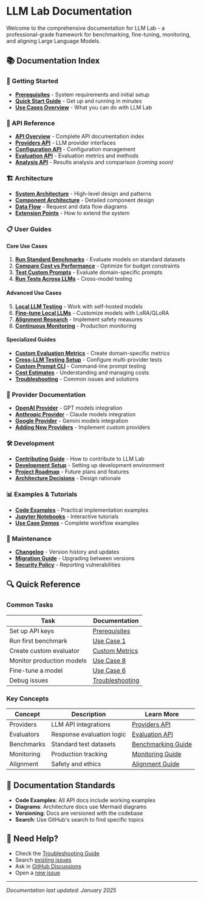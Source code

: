 # LLM Lab Documentation

Welcome to the comprehensive documentation for LLM Lab - a professional-grade framework for benchmarking, fine-tuning, monitoring, and aligning Large Language Models.

## 📚 Documentation Index

### 🚀 Getting Started
- [**Prerequisites**](guides/PREREQUISITES.md) - System requirements and initial setup
- [**Quick Start Guide**](../README.md#-installation) - Get up and running in minutes
- [**Use Cases Overview**](guides/USE_CASES_OVERVIEW.md) - What you can do with LLM Lab

### 📖 API Reference
- [**API Overview**](api/README.md) - Complete API documentation index
- [**Providers API**](api/providers.md) - LLM provider interfaces
- [**Configuration API**](api/configuration.md) - Configuration management
- [**Evaluation API**](api/evaluation.md) - Evaluation metrics and methods
- [**Analysis API**](api/analysis.md) - Results analysis and comparison *(coming soon)*

### 🏗️ Architecture
- [**System Architecture**](architecture/README.md) - High-level design and patterns
- [**Component Architecture**](architecture/README.md#component-architecture) - Detailed component design
- [**Data Flow**](architecture/README.md#data-flow) - Request and data flow diagrams
- [**Extension Points**](architecture/README.md#extension-points) - How to extend the system

### 📋 User Guides

#### Core Use Cases
1. [**Run Standard Benchmarks**](guides/USE_CASE_1_HOW_TO.md) - Evaluate models on standard datasets
2. [**Compare Cost vs Performance**](guides/USE_CASE_2_HOW_TO.md) - Optimize for budget constraints
3. [**Test Custom Prompts**](guides/USE_CASE_3_HOW_TO.md) - Evaluate domain-specific prompts
4. [**Run Tests Across LLMs**](guides/USE_CASE_4_HOW_TO.md) - Cross-model testing

#### Advanced Use Cases
5. [**Local LLM Testing**](guides/USE_CASE_5_HOW_TO.md) - Work with self-hosted models
6. [**Fine-tune Local LLMs**](guides/USE_CASE_6_HOW_TO.md) - Customize models with LoRA/QLoRA
7. [**Alignment Research**](guides/USE_CASE_7_HOW_TO.md) - Implement safety measures
8. [**Continuous Monitoring**](guides/USE_CASE_8_HOW_TO.md) - Production monitoring

#### Specialized Guides
- [**Custom Evaluation Metrics**](guides/CUSTOM_EVALUATION_METRICS.md) - Create domain-specific metrics
- [**Cross-LLM Testing Setup**](guides/CROSS_LLM_TESTING_SETUP.md) - Configure multi-provider tests
- [**Custom Prompt CLI**](guides/CUSTOM_PROMPT_CLI.md) - Command-line prompt testing
- [**Cost Estimates**](guides/COST_ESTIMATES.md) - Understanding and managing costs
- [**Troubleshooting**](guides/TROUBLESHOOTING.md) - Common issues and solutions

### 🔧 Provider Documentation
- [**OpenAI Provider**](providers/openai.md) - GPT models integration
- [**Anthropic Provider**](providers/anthropic.md) - Claude models integration
- [**Google Provider**](providers/google.md) - Gemini models integration
- [**Adding New Providers**](api/providers.md#extension-points) - Implement custom providers

### 🛠️ Development
- [**Contributing Guide**](../CONTRIBUTING.md) - How to contribute to LLM Lab
- [**Development Setup**](development/CI_CD_GUIDE.md) - Setting up development environment
- [**Project Roadmap**](development/FUTURE_DIRECTIONS.md) - Future plans and features
- [**Architecture Decisions**](development/project_plan.md) - Design rationale

### 📊 Examples & Tutorials
- [**Code Examples**](../examples/README.md) - Practical implementation examples
- [**Jupyter Notebooks**](../examples/notebooks/) - Interactive tutorials
- [**Use Case Demos**](../examples/use_cases/) - Complete workflow examples

### 🔄 Maintenance
- [**Changelog**](../CHANGELOG.md) - Version history and updates
- [**Migration Guide**](MIGRATION_GUIDE.md) - Upgrading between versions
- [**Security Policy**](../SECURITY.md) - Reporting vulnerabilities

## 🔍 Quick Reference

### Common Tasks

| Task | Documentation |
|------|---------------|
| Set up API keys | [Prerequisites](guides/PREREQUISITES.md#2-api-keys) |
| Run first benchmark | [Use Case 1](guides/USE_CASE_1_HOW_TO.md#basic-usage) |
| Create custom evaluator | [Custom Metrics](guides/CUSTOM_EVALUATION_METRICS.md) |
| Monitor production models | [Use Case 8](guides/USE_CASE_8_HOW_TO.md) |
| Fine-tune a model | [Use Case 6](guides/USE_CASE_6_HOW_TO.md) |
| Debug issues | [Troubleshooting](guides/TROUBLESHOOTING.md) |

### Key Concepts

| Concept | Description | Learn More |
|---------|-------------|------------|
| Providers | LLM API integrations | [Providers API](api/providers.md) |
| Evaluators | Response evaluation logic | [Evaluation API](api/evaluation.md) |
| Benchmarks | Standard test datasets | [Benchmarking Guide](guides/USE_CASE_1_HOW_TO.md) |
| Monitoring | Production tracking | [Monitoring Guide](guides/USE_CASE_8_HOW_TO.md) |
| Alignment | Safety and ethics | [Alignment Guide](guides/USE_CASE_7_HOW_TO.md) |

## 📝 Documentation Standards

- **Code Examples**: All API docs include working examples
- **Diagrams**: Architecture docs use Mermaid diagrams
- **Versioning**: Docs are versioned with the codebase
- **Search**: Use GitHub's search to find specific topics

## 🤝 Need Help?

- Check the [Troubleshooting Guide](guides/TROUBLESHOOTING.md)
- Search [existing issues](https://github.com/remyolson/llm-lab/issues)
- Ask in [GitHub Discussions](https://github.com/remyolson/llm-lab/discussions)
- Open a [new issue](https://github.com/remyolson/llm-lab/issues/new)

---

*Documentation last updated: January 2025*